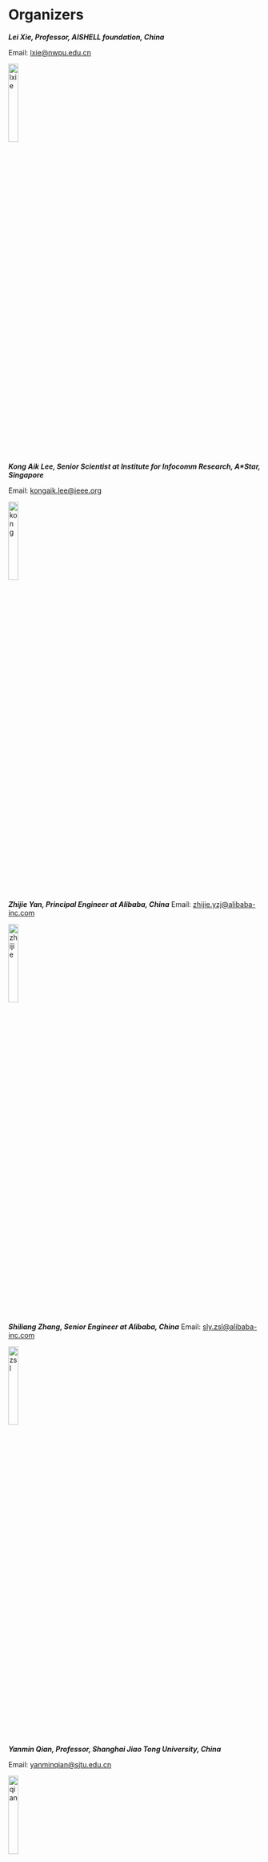 # Organizers
***Lei Xie, Professor, AISHELL foundation, China***

Email: [lxie@nwpu.edu.cn](mailto:lxie@nwpu.edu.cn)

<img src="images/lxie.jpeg" alt="lxie" width="20%">


***Kong Aik Lee, Senior Scientist at Institute for Infocomm Research, A\*Star, Singapore***

Email: [kongaik.lee@ieee.org](mailto:kongaik.lee@ieee.org)

<img src="images/kong.png" alt="kong" width="20%">


***Zhijie Yan, Principal Engineer at Alibaba, China***
Email: [zhijie.yzj@alibaba-inc.com](mailto:zhijie.yzj@alibaba-inc.com)

<img src="images/zhijie.jpg" alt="zhijie" width="20%">

***Shiliang Zhang, Senior Engineer at Alibaba, China***
Email: [sly.zsl@alibaba-inc.com](mailto:sly.zsl@alibaba-inc.com)

<img src="images/zsl.JPG" alt="zsl" width="20%">

***Yanmin Qian, Professor, Shanghai Jiao Tong University, China***

Email: [yanminqian@sjtu.edu.cn](mailto:yanminqian@sjtu.edu.cn)

<img src="images/qian.jpeg" alt="qian" width="20%">

***Zhuo Chen, Applied Scientist in Microsoft, USA***

Email: [zhuc@microsoft.com](mailto:zhuc@microsoft.com)

<img src="images/chenzhuo.jpg" alt="chenzhuo" width="20%">

***Jian Wu, Applied Scientist in Microsoft, USA***

Email: [wujian@microsoft.com](mailto:wujian@microsoft.com)

<img src="images/wujian.jpg" alt="wujian" width="20%">

***Hui Bu, CEO, AISHELL foundation, China***

Email: [buhui@aishelldata.com](mailto:buhui@aishelldata.com)

<img src="images/buhui.jpeg" alt="buhui" width="20%">
